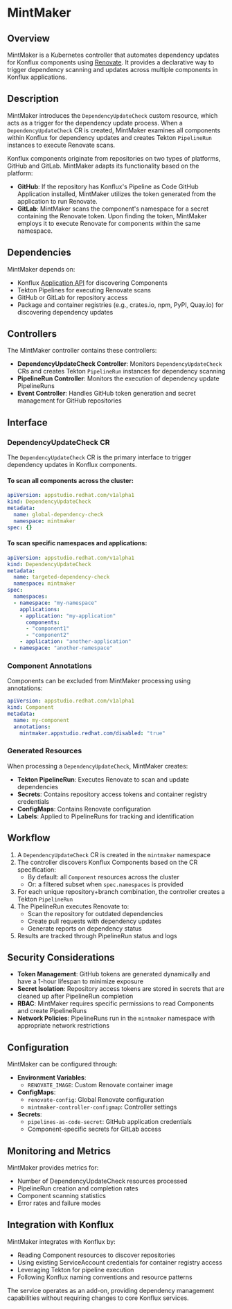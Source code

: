 # MintMaker

## Overview

MintMaker is a Kubernetes controller that automates dependency updates for Konflux components using [Renovate](https://docs.renovatebot.com). It provides a declarative way to trigger dependency scanning and updates across multiple components in Konflux applications.

## Description

MintMaker introduces the `DependencyUpdateCheck` custom resource, which acts as a trigger for the dependency update process. When a `DependencyUpdateCheck` CR is created, MintMaker examines all components within Konflux for dependency updates and creates Tekton `PipelineRun` instances to execute Renovate scans.

Konflux components originate from repositories on two types of platforms, GitHub and GitLab. MintMaker adapts its functionality based on the platform:

* **GitHub**: If the repository has Konflux's Pipeline as Code GitHub Application installed, MintMaker utilizes the token generated from the application to run Renovate.
* **GitLab**: MintMaker scans the component's namespace for a secret containing the Renovate token. Upon finding the token, MintMaker employs it to execute Renovate for components within the same namespace.

## Dependencies

MintMaker depends on:
- Konflux [Application API](https://konflux-ci.dev/docs/reference/kube-apis/application-api/) for discovering Components
- Tekton Pipelines for executing Renovate scans
- GitHub or GitLab for repository access
- Package and container registries (e.g., crates.io, npm, PyPI, Quay.io) for discovering dependency updates

## Controllers

The MintMaker controller contains these controllers:

- **DependencyUpdateCheck Controller**: Monitors `DependencyUpdateCheck` CRs and creates Tekton `PipelineRun` instances for dependency scanning
- **PipelineRun Controller**: Monitors the execution of dependency update PipelineRuns
- **Event Controller**: Handles GitHub token generation and secret management for GitHub repositories

## Interface

### DependencyUpdateCheck CR

The `DependencyUpdateCheck` CR is the primary interface to trigger dependency updates in Konflux components.

#### To scan all components across the cluster:

```yaml
apiVersion: appstudio.redhat.com/v1alpha1
kind: DependencyUpdateCheck
metadata:
  name: global-dependency-check
  namespace: mintmaker
spec: {}
```

#### To scan specific namespaces and applications:

```yaml
apiVersion: appstudio.redhat.com/v1alpha1
kind: DependencyUpdateCheck
metadata:
  name: targeted-dependency-check
  namespace: mintmaker
spec:
  namespaces:
  - namespace: "my-namespace"
    applications:
    - application: "my-application"
      components:
      - "component1"
      - "component2"
    - application: "another-application"
  - namespace: "another-namespace"
```

### Component Annotations

Components can be excluded from MintMaker processing using annotations:

```yaml
apiVersion: appstudio.redhat.com/v1alpha1
kind: Component
metadata:
  name: my-component
  annotations:
    mintmaker.appstudio.redhat.com/disabled: "true"
```

### Generated Resources

When processing a `DependencyUpdateCheck`, MintMaker creates:

- **Tekton PipelineRun**: Executes Renovate to scan and update dependencies
- **Secrets**: Contains repository access tokens and container registry credentials
- **ConfigMaps**: Contains Renovate configuration
- **Labels**: Applied to PipelineRuns for tracking and identification

## Workflow

1. A `DependencyUpdateCheck` CR is created in the `mintmaker` namespace
2. The controller discovers Konflux Components based on the CR specification:
   - By default: all `Component` resources across the cluster
   - Or: a filtered subset when `spec.namespaces` is provided
3. For each unique repository+branch combination, the controller creates a Tekton `PipelineRun`
4. The PipelineRun executes Renovate to:
   - Scan the repository for outdated dependencies
   - Create pull requests with dependency updates
   - Generate reports on dependency status
5. Results are tracked through PipelineRun status and logs

## Security Considerations

- **Token Management**: GitHub tokens are generated dynamically and have a 1-hour lifespan to minimize exposure
- **Secret Isolation**: Repository access tokens are stored in secrets that are cleaned up after PipelineRun completion
- **RBAC**: MintMaker requires specific permissions to read Components and create PipelineRuns
- **Network Policies**: PipelineRuns run in the `mintmaker` namespace with appropriate network restrictions

## Configuration

MintMaker can be configured through:

- **Environment Variables**: 
  - `RENOVATE_IMAGE`: Custom Renovate container image
- **ConfigMaps**: 
  - `renovate-config`: Global Renovate configuration
  - `mintmaker-controller-configmap`: Controller settings
- **Secrets**:
  - `pipelines-as-code-secret`: GitHub application credentials
  - Component-specific secrets for GitLab access

## Monitoring and Metrics

MintMaker provides metrics for:
- Number of DependencyUpdateCheck resources processed
- PipelineRun creation and completion rates
- Component scanning statistics
- Error rates and failure modes

## Integration with Konflux

MintMaker integrates with Konflux by:
- Reading Component resources to discover repositories
- Using existing ServiceAccount credentials for container registry access
- Leveraging Tekton for pipeline execution
- Following Konflux naming conventions and resource patterns

The service operates as an add-on, providing dependency management capabilities without requiring changes to core Konflux services.
